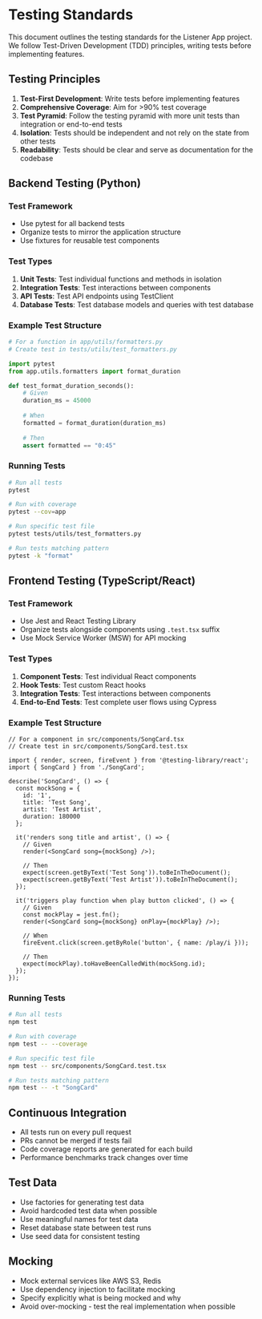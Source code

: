 # Testing Standards

This document outlines the testing standards for the Listener App project. We follow Test-Driven Development (TDD) principles, writing tests before implementing features.

## Testing Principles

1. **Test-First Development**: Write tests before implementing features
2. **Comprehensive Coverage**: Aim for >90% test coverage
3. **Test Pyramid**: Follow the testing pyramid with more unit tests than integration or end-to-end tests
4. **Isolation**: Tests should be independent and not rely on the state from other tests
5. **Readability**: Tests should be clear and serve as documentation for the codebase

## Backend Testing (Python)

### Test Framework
- Use pytest for all backend tests
- Organize tests to mirror the application structure
- Use fixtures for reusable test components

### Test Types
1. **Unit Tests**: Test individual functions and methods in isolation
2. **Integration Tests**: Test interactions between components
3. **API Tests**: Test API endpoints using TestClient
4. **Database Tests**: Test database models and queries with test database

### Example Test Structure
```python
# For a function in app/utils/formatters.py
# Create test in tests/utils/test_formatters.py

import pytest
from app.utils.formatters import format_duration

def test_format_duration_seconds():
    # Given
    duration_ms = 45000
    
    # When
    formatted = format_duration(duration_ms)
    
    # Then
    assert formatted == "0:45"
```

### Running Tests
```bash
# Run all tests
pytest

# Run with coverage
pytest --cov=app

# Run specific test file
pytest tests/utils/test_formatters.py

# Run tests matching pattern
pytest -k "format"
```

## Frontend Testing (TypeScript/React)

### Test Framework
- Use Jest and React Testing Library
- Organize tests alongside components using `.test.tsx` suffix
- Use Mock Service Worker (MSW) for API mocking

### Test Types
1. **Component Tests**: Test individual React components
2. **Hook Tests**: Test custom React hooks
3. **Integration Tests**: Test interactions between components
4. **End-to-End Tests**: Test complete user flows using Cypress

### Example Test Structure
```tsx
// For a component in src/components/SongCard.tsx
// Create test in src/components/SongCard.test.tsx

import { render, screen, fireEvent } from '@testing-library/react';
import { SongCard } from './SongCard';

describe('SongCard', () => {
  const mockSong = {
    id: '1',
    title: 'Test Song',
    artist: 'Test Artist',
    duration: 180000
  };
  
  it('renders song title and artist', () => {
    // Given
    render(<SongCard song={mockSong} />);
    
    // Then
    expect(screen.getByText('Test Song')).toBeInTheDocument();
    expect(screen.getByText('Test Artist')).toBeInTheDocument();
  });
  
  it('triggers play function when play button clicked', () => {
    // Given
    const mockPlay = jest.fn();
    render(<SongCard song={mockSong} onPlay={mockPlay} />);
    
    // When
    fireEvent.click(screen.getByRole('button', { name: /play/i }));
    
    // Then
    expect(mockPlay).toHaveBeenCalledWith(mockSong.id);
  });
});
```

### Running Tests
```bash
# Run all tests
npm test

# Run with coverage
npm test -- --coverage

# Run specific test file
npm test -- src/components/SongCard.test.tsx

# Run tests matching pattern
npm test -- -t "SongCard"
```

## Continuous Integration

- All tests run on every pull request
- PRs cannot be merged if tests fail
- Code coverage reports are generated for each build
- Performance benchmarks track changes over time

## Test Data

- Use factories for generating test data
- Avoid hardcoded test data when possible
- Use meaningful names for test data
- Reset database state between test runs
- Use seed data for consistent testing

## Mocking

- Mock external services like AWS S3, Redis
- Use dependency injection to facilitate mocking
- Specify explicitly what is being mocked and why
- Avoid over-mocking - test the real implementation when possible 